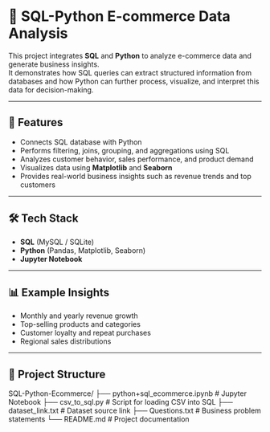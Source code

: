 # 🛒 SQL-Python E-commerce Data Analysis

This project integrates **SQL** and **Python** to analyze e-commerce data and generate business insights.  
It demonstrates how SQL queries can extract structured information from databases and how Python can further process, visualize, and interpret this data for decision-making.

---

## 📌 Features
- Connects SQL database with Python  
- Performs filtering, joins, grouping, and aggregations using SQL  
- Analyzes customer behavior, sales performance, and product demand  
- Visualizes data using **Matplotlib** and **Seaborn**  
- Provides real-world business insights such as revenue trends and top customers  

---

## 🛠️ Tech Stack
- **SQL** (MySQL / SQLite)  
- **Python** (Pandas, Matplotlib, Seaborn)  
- **Jupyter Notebook**  

---

## 📊 Example Insights
- Monthly and yearly revenue growth  
- Top-selling products and categories  
- Customer loyalty and repeat purchases  
- Regional sales distributions  

---

## 📂 Project Structure
SQL-Python-Ecommerce/
├── python+sql_ecommerce.ipynb # Jupyter Notebook
├── csv_to_sql.py # Script for loading CSV into SQL
├── dataset_link.txt # Dataset source link
├── Questions.txt # Business problem statements
└── README.md # Project documentation


